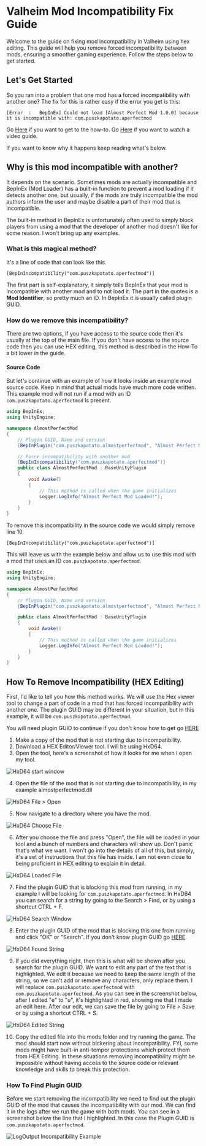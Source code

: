 # Valheim Mod Incompatibility Fix Guide

Welcome to the guide on fixing mod incompatibility in Valheim using hex editing. This guide will help you remove forced incompatibility between mods, ensuring a smoother gaming experience. Follow the steps below to get started.

## Let's Get Started

So you ran into a problem that one mod has a forced incompatibility with another one? The fix for this is rather easy if the error you get is this:

``[Error  :   BepInEx] Could not load [Almost Perfect Mod 1.0.0] because it is incompatible with: com.puszkapotato.aperfectmod``

Go [Here](#how-to-remove-incompatibility-hex-editing) if you want to get to the how-to. Go [Here](https://youtu.be/tXk2UVZygJg) if you want to watch a video guide.

If you want to know why it happens keep reading what's below.

## Why is this mod incompatible with another?

It depends on the scenario. Sometimes mods are actually incompatible and BepInEx (Mod Loader) has a built-in function to prevent a mod loading if it detects another one, but usually, if the mods are truly incompatible the mod authors inform the user and maybe disable a part of their mod that is incompatible.

The built-in method in BepInEx is unfortunately often used to simply block players from using a mod that the developer of another mod doesn't like for some reason. I won't bring up any examples.

### What is this magical method?

It's a line of code that can look like this.

``[BepInIncompatibility("com.puszkapotato.aperfectmod")]``

The first part is self-explanatory, it simply tells BepInEx that your mod is incompatible with another mod and to not load it. The part in the quotes is a **Mod Identifier**, so pretty much an ID. In BepInEx it is usually called plugin GUID.

### How do we remove this incompatibility?

There are two options, if you have access to the source code then it's usually at the top of the main file. If you don't have access to the source code then you can use HEX editing, this method is described in the How-To a bit lower in the guide.

#### Source Code

But let's continue with an example of how it looks inside an example mod source code. Keep in mind that actual mods have much more code written. This example mod will not run if a mod with an ID ``com.puszkapotato.aperfectmod`` is present.

```csharp
using BepInEx;
using UnityEngine;

namespace AlmostPerfectMod
{
    // Plugin GUID, Name and version
    [BepInPlugin("com.puszkapotato.almostperfectmod", "Almost Perfect Mod", "1.0.0")]

    // Force incompatibility with another mod
    [BepInIncompatibility("com.puszkapotato.aperfectmod")]
    public class AlmostPerfectMod : BaseUnityPlugin
    {
        void Awake()
        {
            // This method is called when the game initializes
            Logger.LogInfo("Almost Perfect Mod Loaded!");
        }
    }
}
```

To remove this incompatibility in the source code we would simply remove line 10.

``[BepInIncompatibility("com.puszkapotato.aperfectmod")]``

This will leave us with the example below and allow us to use this mod with a mod that uses an ID ``com.puszkapotato.aperfectmod``.

```csharp
using BepInEx;
using UnityEngine;

namespace AlmostPerfectMod
{
    // Plugin GUID, Name and version
    [BepInPlugin("com.puszkapotato.almostperfectmod", "Almost Perfect Mod", "1.0.0")]

    public class AlmostPerfectMod : BaseUnityPlugin
    {
        void Awake()
        {
            // This method is called when the game initializes
            Logger.LogInfo("Almost Perfect Mod Loaded!");
        }
    }
}
```

## How To Remove Incompatibility (HEX Editing)

First, I'd like to tell you how this method works. We will use the Hex viewer tool to change a part of code in a mod that has forced incompatibility with another one. The plugin GUID may be different in your situation, but in this example, it will be ``com.puszkapotato.aperfectmod``.

You will need plugin GUID to continue if you don't know how to get go [HERE](#how-to-find-plugin-guid)

1. Make a copy of the mod that is not starting due to incompatibility.
2. Download a HEX Editor/Viewer tool. I will be using HxD64.
3. Open the tool, here's a screenshot of how it looks for me when I open my tool.

![HxD64 start window](/guide/hxd1.png)

4. Open the file of the mod that is not starting due to incompatibility, in my example almostperfectmod.dll

![HxD64 File > Open](/guide/hxd2.png)

5. Now navigate to a directory where you have the mod.

![HxD64 Choose File](/guide/hxd3.png)

6. After you choose the file and press "Open", the file will be loaded in your tool and a bunch of numbers and characters will show up. Don't panic that's what we want. I won't go into the details of all of this, but simply, it's a set of instructions that this file has inside. I am not even close to being proficient in HEX editing to explain it in detail.

![HxD64 Loaded File](/guide/hxd4.png)

7. Find the plugin GUID that is blocking this mod from running, in my example I will be looking for ``com.puszkapotato.aperfectmod``. In HxD64 you can search for a string by going to the Search > Find, or by using a shortcut CTRL + F.

![HxD64 Search Window](/guide/hxd5.png)

8. Enter the plugin GUID of the mod that is blocking this one from running and click "OK" or "Search". If you don't know plugin GUID go [HERE](#how-to-find-plugin-guid).

![HxD64 Found String](/guide/hxd6.png)

9. If you did everything right, then this is what will be shown after you search for the plugin GUID. We want to edit any part of the text that is highlighted. We edit it because we need to keep the same length of the string, so we can't add or remove any characters, only replace them. I will replace ``com.puszkapotato.aperfectmod`` with ``com.puszkapotato.apurfectmod``. As you can see in the screenshot below, after I edited "e" to "u", it's highlighted in red, showing me that I made an edit here. After our edit, we can save the file by going to File > Save or by using a shortcut CTRL + S.

![HxD64 Edited String](/guide/hxd7.png)

10. Copy the edited file into the mods folder and try running the game. The mod should start now without bickering about incompatibility. FYI, some mods might have built-in anti-temper protections which protect them from HEX Editing. In these situations removing incompatibility might be impossible without having access to the source code or relevant knowledge and skills to break this protection.

### How To Find Plugin GUID

Before we start removing the incompatibility we need to find out the plugin GUID of the mod that causes the incompatibility with our mod. We can find it in the logs after we run the game with both mods. You can see in a screenshot below the line that I highlighted. In this case the Plugin GUID is ``com.puszkapotato.aperfectmod``.

![LogOutput Incompatibility Example](/guide/logoutput.png)
